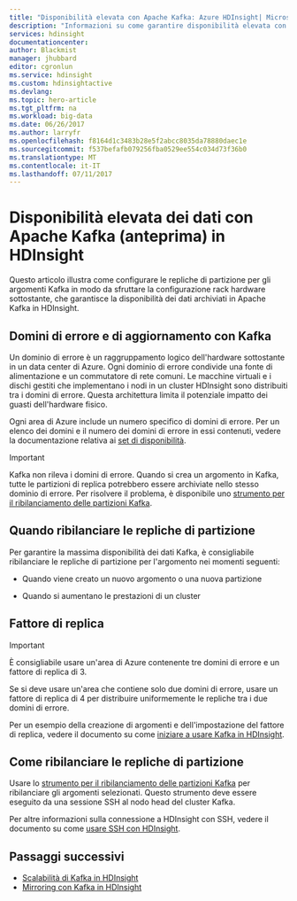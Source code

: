 ```yaml
---
title: "Disponibilità elevata con Apache Kafka: Azure HDInsight| Microsoft Docs"
description: "Informazioni su come garantire disponibilità elevata con Apache Kafka in Azure HDInsight. Questo articolo illustra come ribilanciare le repliche di partizione in Kafka in modo che siano incluse in domini di errore diversi all'interno dell'area di Azure contenente HDInsight."
services: hdinsight
documentationcenter: 
author: Blackmist
manager: jhubbard
editor: cgronlun
ms.service: hdinsight
ms.custom: hdinsightactive
ms.devlang: 
ms.topic: hero-article
ms.tgt_pltfrm: na
ms.workload: big-data
ms.date: 06/26/2017
ms.author: larryfr
ms.openlocfilehash: f8164d1c3483b28e5f2abcc8035da78880daec1e
ms.sourcegitcommit: f537befafb079256fba0529ee554c034d73f36b0
ms.translationtype: MT
ms.contentlocale: it-IT
ms.lasthandoff: 07/11/2017
---
```

# <a name="high-availability-of-your-data-with-apache-kafka-preview-on-hdinsight"></a>Disponibilità elevata dei dati con Apache Kafka (anteprima) in HDInsight

Questo articolo illustra come configurare le repliche di partizione per gli argomenti Kafka in modo da sfruttare la configurazione rack hardware sottostante, che garantisce la disponibilità dei dati archiviati in Apache Kafka in HDInsight.

## <a name="fault-and-update-domains-with-kafka"></a>Domini di errore e di aggiornamento con Kafka

Un dominio di errore è un raggruppamento logico dell'hardware sottostante in un data center di Azure. Ogni dominio di errore condivide una fonte di alimentazione e un commutatore di rete comuni. Le macchine virtuali e i dischi gestiti che implementano i nodi in un cluster HDInsight sono distribuiti tra i domini di errore. Questa architettura limita il potenziale impatto dei guasti dell'hardware fisico.

Ogni area di Azure include un numero specifico di domini di errore. Per un elenco dei domini e il numero dei domini di errore in essi contenuti, vedere la documentazione relativa ai [set di disponibilità](../virtual-machines/linux/regions-and-availability.md#availability-sets).

> [!IMPORTANT]
> Kafka non rileva i domini di errore. Quando si crea un argomento in Kafka, tutte le partizioni di replica potrebbero essere archiviate nello stesso dominio di errore. Per risolvere il problema, è disponibile uno [strumento per il ribilanciamento delle partizioni Kafka](https://github.com/hdinsight/hdinsight-kafka-tools).

## <a name="when-to-rebalance-partition-replicas"></a>Quando ribilanciare le repliche di partizione

Per garantire la massima disponibilità dei dati Kafka, è consigliabile ribilanciare le repliche di partizione per l'argomento nei momenti seguenti:

* Quando viene creato un nuovo argomento o una nuova partizione

* Quando si aumentano le prestazioni di un cluster

## <a name="replication-factor"></a>Fattore di replica

> [!IMPORTANT]
> È consigliabile usare un'area di Azure contenente tre domini di errore e un fattore di replica di 3.

Se si deve usare un'area che contiene solo due domini di errore, usare un fattore di replica di 4 per distribuire uniformemente le repliche tra i due domini di errore.

Per un esempio della creazione di argomenti e dell'impostazione del fattore di replica, vedere il documento su come [iniziare a usare Kafka in HDInsight](hdinsight-apache-kafka-get-started.md).

## <a name="how-to-rebalance-partition-replicas"></a>Come ribilanciare le repliche di partizione

Usare lo [strumento per il ribilanciamento delle partizioni Kafka](https://github.com/hdinsight/hdinsight-kafka-tools) per ribilanciare gli argomenti selezionati. Questo strumento deve essere eseguito da una sessione SSH al nodo head del cluster Kafka.

Per altre informazioni sulla connessione a HDInsight con SSH, vedere il documento su come [usare SSH con HDInsight](hdinsight-hadoop-linux-use-ssh-unix.md).

## <a name="next-steps"></a>Passaggi successivi

* [Scalabilità di Kafka in HDInsight](hdinsight-apache-kafka-scalability.md)
* [Mirroring con Kafka in HDInsight](hdinsight-apache-kafka-mirroring.md)